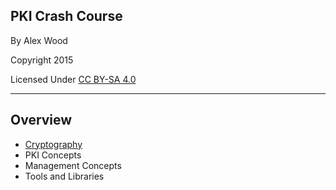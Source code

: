 ## PKI Crash Course

By Alex Wood

Copyright 2015

Licensed Under [CC BY-SA 4.0](http://creativecommons.org/licenses/by-sa/4.0/)

----
## Overview

- [Cryptography](#/cryptography)
- PKI Concepts
- Management Concepts
- Tools and Libraries
